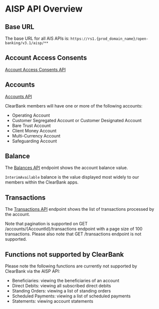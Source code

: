 # AISP API Overview

## Base URL
The base URL for all AIS APIs is: `https://rs1.{prod_domain_name}/open-banking/v3.1/aisp/**`

## Account Access Consents
[Account Access Consents API](/perry/developer/documentation?resource=ukhub-clrb-portal&document=swagger/account-info-openapi.yaml#operations-tag-Account_Access)

## Accounts
[Accounts API](/perry/developer/documentation?resource=ukhub-clrb-portal&document=swagger/account-info-openapi.yaml#operations-tag-Accounts)

ClearBank  members will have one or more of the following accounts:
- Operating Account
- Customer Segregated Account or Customer Designated Account
- Bare Trust Account
- Client Money Account
- Multi-Currency Account
- Safeguarding Account

## Balance
The [Balances API](/perry/developer/documentation?resource=ukhub-clrb-portal&document=swagger/account-info-openapi.yaml#operations-tag-Balances) endpoint shows the account balance value. 

`InterimAvailable` balance is the value displayed most widely to our members within the ClearBank apps.

## Transactions
The [Transactions API](/perry/developer/documentation?resource=ukhub-clrb-portal&document=swagger/account-info-openapi.yaml#/operations-tag-Transactions) endpoint shows the list of transactions processed by the account. 

Note that pagination is supported on GET /accounts/{AccountId}/transactions endpoint with a page size of 100 transactions. Please also note that GET /transactions endpoint is not supported.

## Functions not supported by ClearBank
Please note the following functions are currently not supported by ClearBank via the AISP API:
- Beneficiaries: viewing the beneficiaries of an account
- Direct Debits: viewing all subscribed direct debits
- Standing Orders: viewing a list of standing orders
- Scheduled Payments: viewing a list of scheduled payments
- Statements: viewing account statements 
